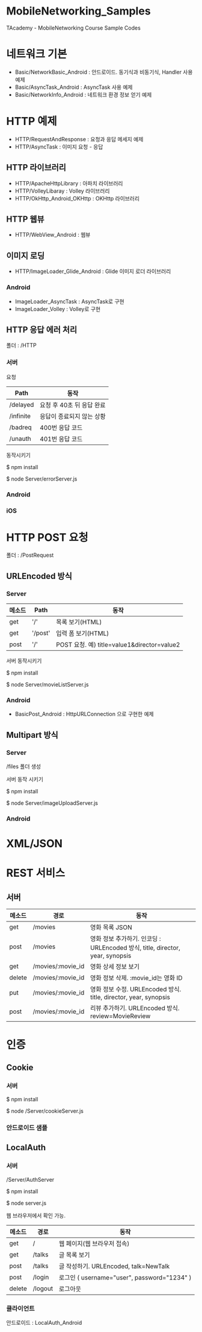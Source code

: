 # MobileNetworking_Samples
TAcademy - MobileNetworking Course Sample Codes


# 네트워크 기본

- Basic/NetworkBasic_Android : 안드로이드. 동기식과 비동기식, Handler 사용 예제
- Basic/AsyncTask_Android : AsyncTask 사용 예제
- Basic/NetworkInfo_Android : 네트워크 환경 정보 얻기 예제

# HTTP 예제

- HTTP/RequestAndResponse : 요청과 응답 메세지 예제
- HTTP/AsyncTask : 이미지 요청 - 응답

## HTTP 라이브러리

- HTTP/ApacheHttpLibrary : 아파치 라이브러리
- HTTP/VolleyLibaray : Volley 라이브러리
- HTTP/OkHttp_Android_OKHttp : OKHttp 라이브러리

## HTTP 웹뷰

- HTTP/WebView_Android : 웹뷰

## 이미지 로딩

-  HTTP/ImageLoader_Glide_Android : Glide 이미지 로더 라이브러리

### Android

- ImageLoader_AsyncTask : AsyncTask로 구현
- ImageLoader_Volley : Volley로 구현

## HTTP 응답 에러 처리

폴더 : /HTTP

### 서버

요청

Path | 동작
----|----
/delayed | 요청 후 40초 뒤 응답 완료
/infinite | 응답이 종료되지 않는 상황
/badreq | 400번 응답 코드
/unauth | 401번 응답 코드


동작시키기

$ npm install

$ node Server/errorServer.js

### Android

### iOS


# HTTP POST 요청

폴더 : /PostRequest

## URLEncoded 방식

### Server

메소드 | Path | 동작
----|----|----
get | '/' | 목록 보기(HTML)
get | '/post' | 입력 폼 보기(HTML)
post | '/' | POST 요청. 예) title=value1&director=value2

서버 동작시키기

$ npm install

$ node Server/movieListServer.js

### Android

- BasicPost_Android : HttpURLConnection 으로 구현한 예제

## Multipart 방식 


### Server

/files 폴더 생성

서버 동작 시키기

$ npm install

$ node Server/imageUploadServer.js

### Android


# XML/JSON



# REST 서비스

## 서버

메소드 | 경로 | 동작
----|----|----
get | /movies | 영화 목록 JSON
post | /movies | 영화 정보 추가하기. 인코딩 : URLEncoded 방식, title, director, year, synopsis
get | /movies/:movie_id | 영화 상세 정보 보기
delete | /movies/:movie_id | 영화 정보 삭제. :movie_id는 영화 ID
put | /movies/:movie_id | 영화 정보 수정. URLEncoded 방식. title, director, year, synopsis
post | /movies/:movie_id | 리뷰 추가하기. URLEncoded 방식. review=MovieReview	



# 인증

## Cookie

### 서버

$ npm install

$ node /Server/cookieServer.js

### 안드로이드 샘플


## LocalAuth

### 서버

/Server/AuthServer

$ npm install

$ node server.js

웹 브라우저에서 확인 가능.

메소드 | 경로 | 동작
----|----|----
get | / | 웹 페이지(웹 브라우저 접속)
get | /talks | 글 목록 보기
post | /talks | 글 작성하기. URLEncoded, talk=NewTalk
post | /login | 로그인 ( username="user", password="1234" )
delete | /logout | 로그아웃

### 클라이언트

안드로이드 : LocalAuth_Android

